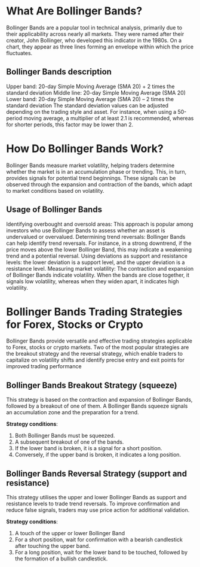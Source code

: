 # What Are Bollinger Bands?
Bollinger Bands are a popular tool in technical analysis, primarily due to their applicability across nearly all markets. They were named after their creator, John Bollinger, who developed this indicator in the 1980s. On a chart, they appear as three lines forming an envelope within which the price fluctuates.

## Bollinger Bands description

Upper band: 20-day Simple Moving Average (SMA 20) + 2 times the standard deviation
Middle line: 20-day Simple Moving Average (SMA 20)
Lower band: 20-day Simple Moving Average (SMA 20) – 2 times the standard deviation
The standard deviation values can be adjusted depending on the trading style and asset. For instance, when using a 50-period moving average, a multiplier of at least 2.1 is recommended, whereas for shorter periods, this factor may be lower than 2.

# How Do Bollinger Bands Work?
Bollinger Bands measure market volatility, helping traders determine whether the market is in an accumulation phase or trending. This, in turn, provides signals for potential trend beginnings. These signals can be observed through the expansion and contraction of the bands, which adapt to market conditions based on volatility.

## Usage of Bollinger Bands

Identifying overbought and oversold areas: This approach is popular among investors who use Bollinger Bands to assess whether an asset is undervalued or overvalued.
Determining trend reversals: Bollinger Bands can help identify trend reversals. For instance, in a strong downtrend, if the price moves above the lower Bollinger Band, this may indicate a weakening trend and a potential reversal.
Using deviations as support and resistance levels: the lower deviation is a support level, and the upper deviation is a resistance level.
Measuring market volatility: The contraction and expansion of Bollinger Bands indicate volatility. When the bands are close together, it signals low volatility, whereas when they widen apart, it indicates high volatility.

# Bollinger Bands Trading Strategies for Forex, Stocks or Crypto

Bollinger Bands provide versatile and effective trading strategies applicable to Forex, stocks or crypto markets. Two of the most popular strategies are the breakout strategy and the reversal strategy, which enable traders to capitalize on volatility shifts and identify precise entry and exit points for improved trading performance

## Bollinger Bands Breakout Strategy (squeeze)

This strategy is based on the contraction and expansion of Bollinger Bands, followed by a breakout of one of them. A Bollinger Bands squeeze signals an accumulation zone and the preparation for a trend.

**Strategy conditions**:
1. Both Bollinger Bands must be squeezed.
2. A subsequent breakout of one of the bands.
3. If the lower band is broken, it is a signal for a short position.
4. Conversely, if the upper band is broken, it indicates a long position.
   
## Bollinger Bands Reversal Strategy (support and resistance)

This strategy utilises the upper and lower Bollinger Bands as support and resistance levels to trade trend reversals. To improve confirmation and reduce false signals, traders may use price action for additional validation.

**Strategy conditions**:
1. A touch of the upper or lower Bollinger Band
2. For a short position, wait for confirmation with a bearish candlestick after touching the upper band.
3. For a long position, wait for the lower band to be touched, followed by the formation of a bullish candlestick.
